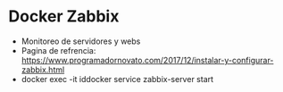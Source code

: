 # Docker Zabbix
* Monitoreo de servidores y webs
* Pagina de refrencia: https://www.programadornovato.com/2017/12/instalar-y-configurar-zabbix.html
* docker exec -it iddocker service zabbix-server start